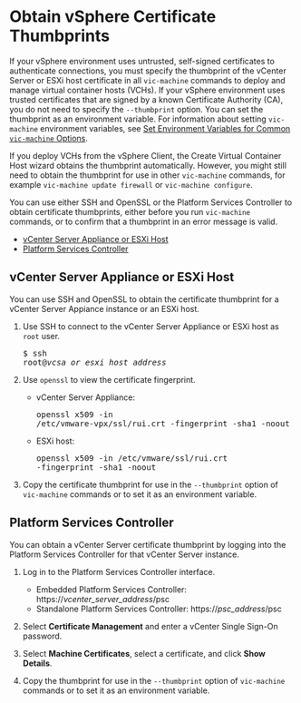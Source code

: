 # Obtain vSphere Certificate Thumbprints #

If your vSphere environment uses untrusted, self-signed certificates to authenticate connections, you must specify the thumbprint of the vCenter Server or ESXi host certificate in all `vic-machine` commands to deploy and manage virtual container hosts (VCHs). If your vSphere environment uses trusted certificates that are signed by a known Certificate Authority (CA), you do not need to specify the `--thumbprint` option. You can set the thumbprint as an environment variable. For information about setting `vic-machine` environment variables, see [Set Environment Variables for Common `vic-machine` Options](vic_env_variables.md).

If you deploy VCHs from the vSphere Client, the Create Virtual Container Host wizard obtains the thumbprint automatically. However, you might still need to obtain the thumbprint for use in other `vic-machine` commands, for example `vic-machine update firewall` or `vic-machine configure`.

You can use either SSH and OpenSSL or the Platform Services Controller to obtain certificate thumbprints, either before you run `vic-machine` commands, or to confirm that a thumbprint in an error message is valid.

- [vCenter Server Appliance or ESXi Host](#cert_vc_esx) 
- [Platform Services Controller](#cert_psc)

## vCenter Server Appliance or ESXi Host <a id="cert_vc_esx"></a>

You can use SSH and OpenSSL to obtain the certificate thumbprint for a vCenter Server Appiance instance or an ESXi host. 

1. Use SSH to connect to the vCenter Server Appliance or ESXi host as `root` user.<pre>$ ssh root@<i>vcsa_or_esxi_host_address</i></pre>
2. Use `openssl` to view the certificate fingerprint.

   - vCenter Server Appliance: <pre>openssl x509 -in /etc/vmware-vpx/ssl/rui.crt -fingerprint -sha1 -noout</pre>
   - ESXi host: <pre>openssl x509 -in /etc/vmware/ssl/rui.crt -fingerprint -sha1 -noout</pre>
3. Copy the certificate thumbprint for use in the `--thumbprint` option of `vic-machine` commands or to set it as an environment variable.

## Platform Services Controller <a id="cert_psc"></a>

You can obtain a vCenter Server certificate thumbprint by logging into the Platform Services Controller for that vCenter Server instance.

1. Log in to the Platform Services Controller interface. 

    - Embedded Platform Services Controller: https://<i>vcenter_server_address</i>/psc
    - Standalone Platform Services Controller: https://<i>psc_address</i>/psc

2. Select **Certificate Management** and enter a vCenter Single Sign-On password.
3. Select **Machine Certificates**, select a certificate, and click **Show Details**.
3. Copy the thumbprint for use in the `--thumbprint` option of `vic-machine` commands or to set it as an environment variable.